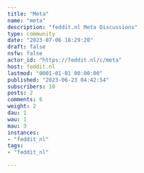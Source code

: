 ```yaml
---
title: "Meta" 
name: "meta"
description: "feddit.nl Meta Discussions"
type: community
date: "2023-07-06 18:29:20"
draft: false
nsfw: false
actor_id: "https://feddit.nl/c/meta"
host: feddit.nl
lastmod: "0001-01-01 00:00:00"
published: "2023-06-23 04:42:54"
subscribers: 10
posts: 2
comments: 6
weight: 2
dau: 1
wau: 1
mau: 3
instances:
- "feddit_nl"
tags: 
- "feddit_nl"

---
```


